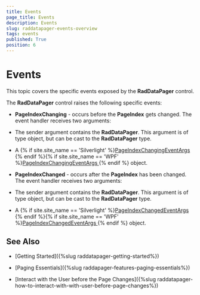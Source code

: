 ```yaml
---
title: Events
page_title: Events
description: Events
slug: raddatapager-events-overview
tags: events
published: True
position: 6
---
```


# Events

This topic covers the specific events exposed by the __RadDataPager__ control.

The __RadDataPager__ control raises the following specific events:

* __PageIndexChanging__ - occurs before the __PageIndex__ gets changed. The event handler receives two arguments: 

* The sender argument contains the __RadDataPager__. This argument is of type object, but can be cast to the __RadDataPager__ type. 

* A {% if site.site_name == 'Silverlight' %}[PageIndexChangingEventArgs ](http://www.telerik.com/help/silverlight/t_telerik_windows_controls_pageindexchangingeventargs.html){% endif %}{% if site.site_name == 'WPF' %}[PageIndexChangingEventArgs ](http://www.telerik.com/help/wpf/t_telerik_windows_controls_pageindexchangingeventargs.html){% endif %} object.

* __PageIndexChanged__ - occurs after the __PageIndex__ has been changed. The event handler receives two arguments: 

* The sender argument contains the __RadDataPager__. This argument is of type object, but can be cast to the __RadDataPager__ type. 

* A {% if site.site_name == 'Silverlight' %}[PageIndexChangedEventArgs ](http://www.telerik.com/help/silverlight/t_telerik_windows_controls_pageindexchangedeventargs.html){% endif %}{% if site.site_name == 'WPF' %}[PageIndexChangedEventArgs ](http://www.telerik.com/help/wpf/t_telerik_windows_controls_pageindexchangedeventargs.html){% endif %} object.

## See Also

 * [Getting Started]({%slug raddatapager-getting-started%})

 * [Paging Essentials]({%slug raddapager-features-paging-essentials%})

 * [Interact with the User before the Page Changes]({%slug raddatapager-how-to-interact-with-with-user-before-page-changes%})
